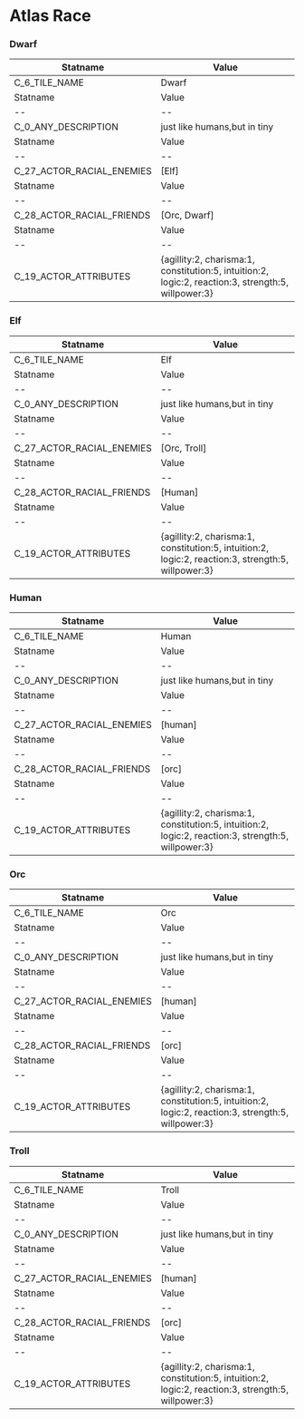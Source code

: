 

# Atlas Race





### Dwarf
| Statname | Value | 
|  --  |  --  | 
| C_6_TILE_NAME | Dwarf | 
| Statname | Value | 
|  --  |  --  | 
| C_0_ANY_DESCRIPTION | just like humans,but in tiny | 
| Statname | Value | 
|  --  |  --  | 
| C_27_ACTOR_RACIAL_ENEMIES | [Elf] | 
| Statname | Value | 
|  --  |  --  | 
| C_28_ACTOR_RACIAL_FRIENDS | [Orc, Dwarf] | 
| Statname | Value | 
|  --  |  --  | 
| C_19_ACTOR_ATTRIBUTES | {agillity:2, charisma:1, constitution:5, intuition:2, logic:2, reaction:3, strength:5, willpower:3} | 


### Elf
| Statname | Value | 
|  --  |  --  | 
| C_6_TILE_NAME | Elf | 
| Statname | Value | 
|  --  |  --  | 
| C_0_ANY_DESCRIPTION | just like humans,but in tiny | 
| Statname | Value | 
|  --  |  --  | 
| C_27_ACTOR_RACIAL_ENEMIES | [Orc, Troll] | 
| Statname | Value | 
|  --  |  --  | 
| C_28_ACTOR_RACIAL_FRIENDS | [Human] | 
| Statname | Value | 
|  --  |  --  | 
| C_19_ACTOR_ATTRIBUTES | {agillity:2, charisma:1, constitution:5, intuition:2, logic:2, reaction:3, strength:5, willpower:3} | 


### Human
| Statname | Value | 
|  --  |  --  | 
| C_6_TILE_NAME | Human | 
| Statname | Value | 
|  --  |  --  | 
| C_0_ANY_DESCRIPTION | just like humans,but in tiny | 
| Statname | Value | 
|  --  |  --  | 
| C_27_ACTOR_RACIAL_ENEMIES | [human] | 
| Statname | Value | 
|  --  |  --  | 
| C_28_ACTOR_RACIAL_FRIENDS | [orc] | 
| Statname | Value | 
|  --  |  --  | 
| C_19_ACTOR_ATTRIBUTES | {agillity:2, charisma:1, constitution:5, intuition:2, logic:2, reaction:3, strength:5, willpower:3} | 


### Orc
| Statname | Value | 
|  --  |  --  | 
| C_6_TILE_NAME | Orc | 
| Statname | Value | 
|  --  |  --  | 
| C_0_ANY_DESCRIPTION | just like humans,but in tiny | 
| Statname | Value | 
|  --  |  --  | 
| C_27_ACTOR_RACIAL_ENEMIES | [human] | 
| Statname | Value | 
|  --  |  --  | 
| C_28_ACTOR_RACIAL_FRIENDS | [orc] | 
| Statname | Value | 
|  --  |  --  | 
| C_19_ACTOR_ATTRIBUTES | {agillity:2, charisma:1, constitution:5, intuition:2, logic:2, reaction:3, strength:5, willpower:3} | 


### Troll
| Statname | Value | 
|  --  |  --  | 
| C_6_TILE_NAME | Troll | 
| Statname | Value | 
|  --  |  --  | 
| C_0_ANY_DESCRIPTION | just like humans,but in tiny | 
| Statname | Value | 
|  --  |  --  | 
| C_27_ACTOR_RACIAL_ENEMIES | [human] | 
| Statname | Value | 
|  --  |  --  | 
| C_28_ACTOR_RACIAL_FRIENDS | [orc] | 
| Statname | Value | 
|  --  |  --  | 
| C_19_ACTOR_ATTRIBUTES | {agillity:2, charisma:1, constitution:5, intuition:2, logic:2, reaction:3, strength:5, willpower:3} | 

